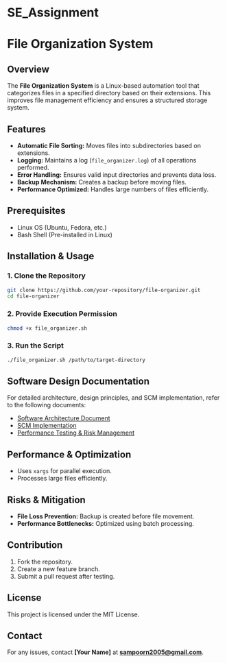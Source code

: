 # SE_Assignment
# File Organization System

## Overview
The **File Organization System** is a Linux-based automation tool that categorizes files in a specified directory based on their extensions. This improves file management efficiency and ensures a structured storage system.

## Features
- **Automatic File Sorting:** Moves files into subdirectories based on extensions.
- **Logging:** Maintains a log (`file_organizer.log`) of all operations performed.
- **Error Handling:** Ensures valid input directories and prevents data loss.
- **Backup Mechanism:** Creates a backup before moving files.
- **Performance Optimized:** Handles large numbers of files efficiently.

## Prerequisites
- Linux OS (Ubuntu, Fedora, etc.)
- Bash Shell (Pre-installed in Linux)

## Installation & Usage
### 1. Clone the Repository
```bash
git clone https://github.com/your-repository/file-organizer.git
cd file-organizer
```

### 2. Provide Execution Permission
```bash
chmod +x file_organizer.sh
```

### 3. Run the Script
```bash
./file_organizer.sh /path/to/target-directory
```

## Software Design Documentation
For detailed architecture, design principles, and SCM implementation, refer to the following documents:
- [Software Architecture Document](./file_organization_sad.md)
- [SCM Implementation](./file_organization_scm.md)
- [Performance Testing & Risk Management](./file_organization_testing.md)

## Performance & Optimization
- Uses `xargs` for parallel execution.
- Processes large files efficiently.

## Risks & Mitigation
- **File Loss Prevention:** Backup is created before file movement.
- **Performance Bottlenecks:** Optimized using batch processing.

## Contribution
1. Fork the repository.
2. Create a new feature branch.
3. Submit a pull request after testing.

## License
This project is licensed under the MIT License.

## Contact
For any issues, contact **[Your Name]** at **sampoorn2005@gmail.com**.

